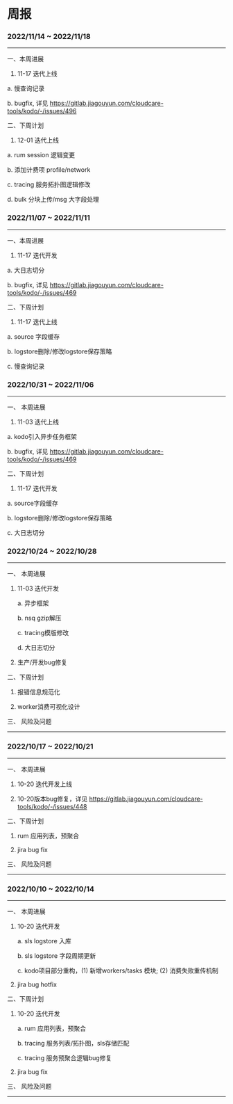 # 周报

### 2022/11/14 ~ 2022/11/18
---

一、本周进展

1. 11-17 迭代上线

a. 慢查询记录

b. bugfix, 详见 https://gitlab.jiagouyun.com/cloudcare-tools/kodo/-/issues/496

二、下周计划

1. 12-01 迭代上线

a. rum session 逻辑变更

b. 添加计费项 profile/network

c. tracing 服务拓扑图逻辑修改

d. bulk 分块上传/msg 大字段处理


### 2022/11/07 ~ 2022/11/11
---

一、本周进展

1. 11-17 迭代开发

a. 大日志切分

b. bugfix, 详见 https://gitlab.jiagouyun.com/cloudcare-tools/kodo/-/issues/469

二、下周计划

1. 11-17 迭代上线

a. source 字段缓存

b. logstore删除/修改logstore保存策略

c. 慢查询记录

### 2022/10/31 ~ 2022/11/06

---

一、 本周进展

1. 11-03 迭代上线

a. kodo引入异步任务框架

b. bugfix, 详见 https://gitlab.jiagouyun.com/cloudcare-tools/kodo/-/issues/469



二、下周计划

1. 11-17 迭代开发

a. source字段缓存

b. logstore删除/修改logstore保存策略

c. 大日志切分





###  2022/10/24 ~ 2022/10/28

---

一、 本周进展


1. 11-03 迭代开发

	a. 异步框架
	
	b. nsq gzip解压
	
	c. tracing模版修改
	
	d. 大日志切分

	
2. 生产/开发bug修复
	
	

二、下周计划

1. 报错信息规范化
	
2. worker消费可视化设计

三、 风险及问题


---


###  2022/10/17 ~ 2022/10/21

---

一、 本周进展


1. 10-20 迭代开发上线

	
2. 10-20版本bug修复，详见 https://gitlab.jiagouyun.com/cloudcare-tools/kodo/-/issues/448
	
	

二、下周计划

1. rum 应用列表，预聚合
	
2. jira bug fix

三、 风险及问题


---





###  2022/10/10 ~ 2022/10/14

---

一、 本周进展


1. 10-20 迭代开发

	a. sls logstore 入库
	
	b. sls logstore 字段周期更新
	
	c. kodo项目部分重构，(1) 新增workers/tasks 模块; (2) 消费失败重传机制
	
2. jira bug hotfix
	
	

二、下周计划

1. 10-20 迭代开发

	a. rum 应用列表，预聚合
	
	b. tracing 服务列表/拓扑图，sls存储匹配
	
	c. tracing 服务预聚合逻辑bug修复
	
2.  jira bug fix

三、 风险及问题


---




